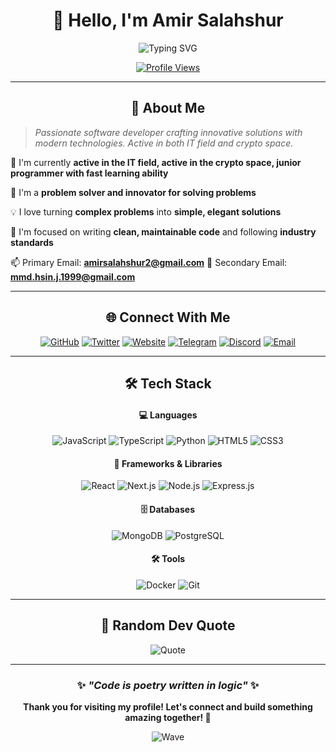 <div align="center">

<h1>👋 Hello, I'm Amir Salahshur</h1>

<img src="https://readme-typing-svg.herokuapp.com?font=JetBrains+Mono&size=22&pause=1000&color=58A6FF&center=true&vCenter=true&width=500&height=60&lines=Developer;Problem+Solver;Tech+Enthusiast" alt="Typing SVG" />

<br>

[![Profile Views](https://komarev.com/ghpvc/?username=amirsalahshur&label=Profile%20views&color=58a6ff&style=flat-square)](https://github.com/amirsalahshur)

</div>

---

<h2 align="center">🚀 About Me</h2>

> *Passionate software developer crafting innovative solutions with modern technologies. Active in both IT field and crypto space.*

🔭 I'm currently **active in the IT field, active in the crypto space, junior programmer with fast learning ability**

🌱 I'm a **problem solver and innovator for solving problems**

💡 I love turning **complex problems** into **simple, elegant solutions**

🎯 I'm focused on writing **clean, maintainable code** and following **industry standards**

📫 Primary Email: **amirsalahshur2@gmail.com**
📧 Secondary Email: **mmd.hsin.j.1999@gmail.com**

---

<h2 align="center">🌐 Connect With Me</h2>

<div align="center">

[![GitHub](https://img.shields.io/badge/GitHub-181717?style=flat-square&logo=github&logoColor=white)](https://github.com/amirsalahshur)
[![Twitter](https://img.shields.io/badge/Twitter-1DA1F2?style=flat-square&logo=twitter&logoColor=white)](https://x.com/salahshur_amir?t=dIV_tsvUCcRLr3I4ndDl_w&s=35)
[![Website](https://img.shields.io/badge/Website-FF5722?style=flat-square&logo=google-chrome&logoColor=white)](https://amirsalahshur.xyz)
[![Telegram](https://img.shields.io/badge/Telegram-26A5E4?style=flat-square&logo=telegram&logoColor=white)](https://t.me/Amir_salahshurr)
[![Discord](https://img.shields.io/badge/Discord-5865F2?style=flat-square&logo=discord&logoColor=white)](https://discord.gg/dUf6A4cm)
[![Email](https://img.shields.io/badge/Email-EA4335?style=flat-square&logo=gmail&logoColor=white)](mailto:amirsalahshur2@gmail.com)

</div>

---

<h2 align="center">🛠️ Tech Stack</h2>

<div align="center">

<h4 align="center">💻 Languages</h4>

![JavaScript](https://img.shields.io/badge/JavaScript-F7DF1E?style=flat-square&logo=javascript&logoColor=black&labelColor=1a1a1a)
![TypeScript](https://img.shields.io/badge/TypeScript-007ACC?style=flat-square&logo=typescript&logoColor=white&labelColor=1a1a1a)
![Python](https://img.shields.io/badge/Python-3776AB?style=flat-square&logo=python&logoColor=white&labelColor=1a1a1a)
![HTML5](https://img.shields.io/badge/HTML5-E34F26?style=flat-square&logo=html5&logoColor=white&labelColor=1a1a1a)
![CSS3](https://img.shields.io/badge/CSS3-1572B6?style=flat-square&logo=css3&logoColor=white&labelColor=1a1a1a)

<h4 align="center">🚀 Frameworks & Libraries</h4>

![React](https://img.shields.io/badge/React-61DAFB?style=flat-square&logo=react&logoColor=black&labelColor=1a1a1a)
![Next.js](https://img.shields.io/badge/Next.js-000000?style=flat-square&logo=nextdotjs&logoColor=white&labelColor=1a1a1a)
![Node.js](https://img.shields.io/badge/Node.js-339933?style=flat-square&logo=node.js&logoColor=white&labelColor=1a1a1a)
![Express.js](https://img.shields.io/badge/Express.js-000000?style=flat-square&logo=express&logoColor=white&labelColor=1a1a1a)

<h4 align="center">🗄️ Databases</h4>

![MongoDB](https://img.shields.io/badge/MongoDB-47A248?style=flat-square&logo=mongodb&logoColor=white&labelColor=1a1a1a)
![PostgreSQL](https://img.shields.io/badge/PostgreSQL-4169E1?style=flat-square&logo=postgresql&logoColor=white&labelColor=1a1a1a)

<h4 align="center">🛠️ Tools</h4>

![Docker](https://img.shields.io/badge/Docker-2496ED?style=flat-square&logo=docker&logoColor=white&labelColor=1a1a1a)
![Git](https://img.shields.io/badge/Git-F05032?style=flat-square&logo=git&logoColor=white&labelColor=1a1a1a)

</div>

---

<h2 align="center">💭 Random Dev Quote</h2>

<div align="center">

![Quote](https://quotes-github-readme.vercel.app/api?type=horizontal&theme=radical)

</div>

---

<div align="center">

<h3>✨ <em>"Code is poetry written in logic"</em> ✨</h3>

<p><strong>Thank you for visiting my profile! Let's connect and build something amazing together! 🚀</strong></p>

![Wave](https://raw.githubusercontent.com/mayhemantt/mayhemantt/Update/svg/Bottom.svg)

</div>